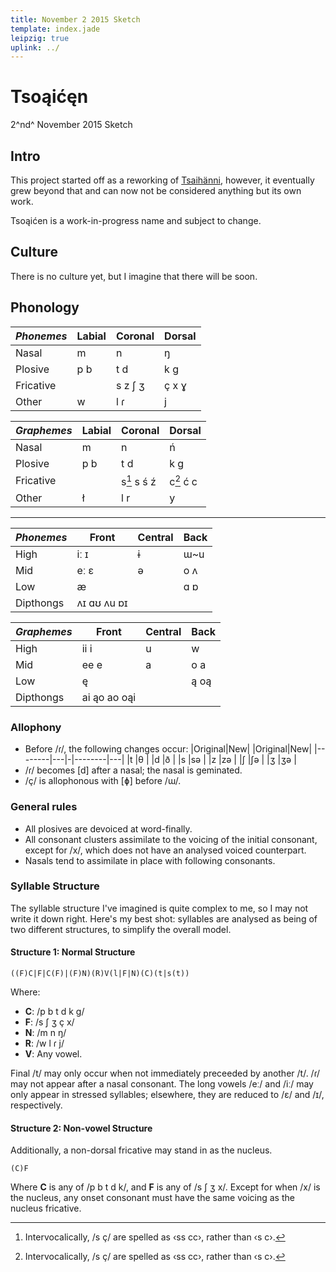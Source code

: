 ```yaml
---
title: November 2 2015 Sketch
template: index.jade
leipzig: true
uplink: ../
---
```

# Tsoąićęn
<!--{#top.center}-->
<div class="author">

2^nd^ November 2015 Sketch
</div>

## Intro

This project started off as a reworking of [Tsaihänni](/conlang/sketches/2015/november/00/), however, it eventually grew beyond that and can now not be considered anything but its own work.

Tsoąićen is a work-in-progress name and subject to change.

## Culture

There is no culture yet, but I imagine that there will be soon.

## Phonology

<div class="flex-parent">
<div class="flex-child">

|*Phonemes*|Labial|Coronal|Dorsal|
|----------|------|-------|------|
|Nasal     | m    | n     | ŋ    |
|Plosive   | p b  | t d   | k g  |
|Fricative |      |s z ʃ ʒ| ç x ɣ|
|Other     | w    | l ɾ   | j    |
<!--{table:.tb-center.row-headers}-->
</div>
<div class="flex-child">

|*Graphemes*|Labial|Coronal|Dorsal|
|-----------|------|-------|------|
|Nasal      | m    | n     | ń    |
|Plosive    | p b  | t d   | k g  |
|Fricative  |      |s[^1] s ś ź|c[^1] ć c|
|Other      | ł    | l r   | y    |
<!--{table:.tb-center.row-headers}-->
</div>
</div>

---
<div class="flex-parent">
<div class="flex-child">

|*Phonemes*|Front|Central|Back|
|----------|-----|-------|----|
|High      | iː ɪ| ɨ     | ɯ~u|
|Mid       | eː ɛ| ə     | o ʌ|
|Low       | æ   |       | ɑ ɒ|
|Dipthongs |ʌɪ ɑʊ ʌu ɒɪ<!--{colspan=3}-->|<!--{style="display:none"}-->|<!--{style="display:none"}-->|
<!--{table:.tb-center.row-headers.tb-pair}-->
</div>
<div class="flex-child">

|*Graphemes*|Front|Central|Back|
|-----------|-----|-------|----|
|High       |ii i |u      |w   |
|Mid        |ee e |a      |o a |
|Low        |ę    |       |ą oą|
|Dipthongs  |ai ąo ao oąi<!--{colspan=3}-->|<!--{style="display:none"}-->|<!--{style="display:none"}-->|
<!--{table:.tb-center.row-headers.tb-pair}-->
</div>
</div>

[^1]: Intervocalically, /s ç/ are spelled as &lsaquo;ss cc&rsaquo;, rather than &lsaquo;s c&rsaquo;.

### Allophony

- Before /ɾ/, the following changes occur:
  |Original|New| |Original|New|
  |--------|---|-|--------|---|
  |t       |θ  | |d       |ð  |
  |s       |sə | |z       |zə |
  |ʃ       |ʃə | |ʒ       |ʒə |
- /ɾ/ becomes [d] after a nasal; the nasal is geminated.
- /ç/ is allophonous with [ɸ] before /ɯ/.

### General rules

- All plosives are devoiced at word-finally.
- All consonant clusters assimilate to the voicing of the initial consonant, except for /x/, which does not have an analysed voiced counterpart.
- Nasals tend to assimilate in place with following consonants.

### Syllable Structure

The syllable structure I've imagined is quite complex to me, so I may not write it down right. Here's my best shot: syllables are analysed as being of two different structures, to simplify the overall model.

#### Structure 1: Normal Structure

    ((F)C|F|C(F)|(F)N)(R)V(l|F|N)(C)(t|s(t))
    
Where:

 - __C__: /p b t d k g/
 - __F__: /s ʃ ʒ ç x/
 - __N__: /m n ŋ/
 - __R__: /w l ɾ j/
 - __V__: Any vowel.

Final /t/ may only occur when not immediately preceeded by another /t/. /ɾ/ may not appear after a nasal consonant. The long vowels /eː/ and /iː/ may only appear in stressed syllables; elsewhere, they are reduced to /ɛ/ and /ɪ/, respectively.

#### Structure 2: Non-vowel Structure

Additionally, a non-dorsal fricative may stand in as the nucleus.

    (C)F

Where __C__ is any of /p b t d k/, and __F__ is any of /s ʃ ʒ x/. Except for when /x/ is the nucleus, any onset consonant must have the same voicing as the nucleus fricative.

<!--### Isochrony and Prosody

Isochrony and prosody vary between casual and formal speech: the more casual the language, the more stress-timed and lyrical it becomes; on the other hand, formal speaking is generally more syllable-timed, with a flatter intonation.

In formal speaking, the intonation is generally flat, as stated above. There are, however, several spots where that differs: at the beginning of a minor group, the intonation falls to the baseline pitch; at the end of a major group the intonation falls from the baseline pitch downward.
However, in interrogative sentences, major groups instead end on a rising intonation. Emphasized terms have a higher intonation that the baseline as well. There are additional rules, but I don't know enough to write them down properly. Assume they follow GenAm elsewhere.-->
